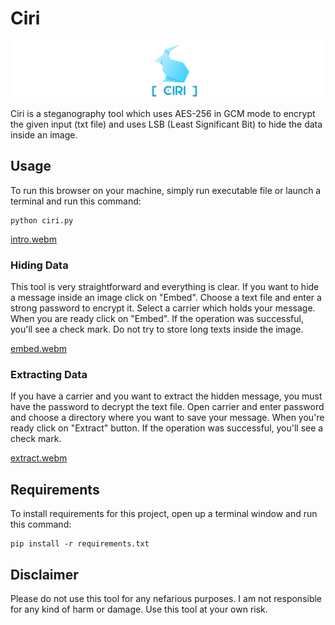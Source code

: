 # Ciri


![Ciri Logo](images/readme_header.png)

Ciri is a steganography tool which uses AES-256 in GCM mode to encrypt the given input (txt file) and uses LSB (Least Significant Bit) to hide the data inside an image.

## Usage

To run this browser on your machine, simply run executable file or launch a terminal and run this command:

```
python ciri.py
```

[intro.webm](https://user-images.githubusercontent.com/71812212/188296064-95ff7f30-b023-4448-8181-a5c62aec735a.webm)


### Hiding Data
This tool is very straightforward and everything is clear. If you want to hide a message inside an image click on "Embed". Choose a text file and enter a strong password to encrypt it. Select a carrier which holds your message. When you are ready click on "Embed". If the operation was successful, you'll see a check mark. Do not try to store long texts inside the image.

[embed.webm](https://user-images.githubusercontent.com/71812212/188296106-83172d26-949a-4a7c-a6c9-02c62e16a6d3.webm)
  
### Extracting Data
If you have a carrier and you want to extract the hidden message, you must have the password to decrypt the text file. Open carrier and enter password and choose a directory where you want to save your message. When you're ready click on "Extract" button. If the operation was successful, you'll see a check mark.

[extract.webm](https://user-images.githubusercontent.com/71812212/188296125-897e67f6-5644-4740-9cd3-56dee5325e63.webm)


## Requirements

To install requirements for this project, open up a terminal window and run this command:

```
pip install -r requirements.txt	
```

## Disclaimer

Please do not use this tool for any nefarious purposes. I am not responsible for any kind of harm or damage. Use this tool at your own risk.
